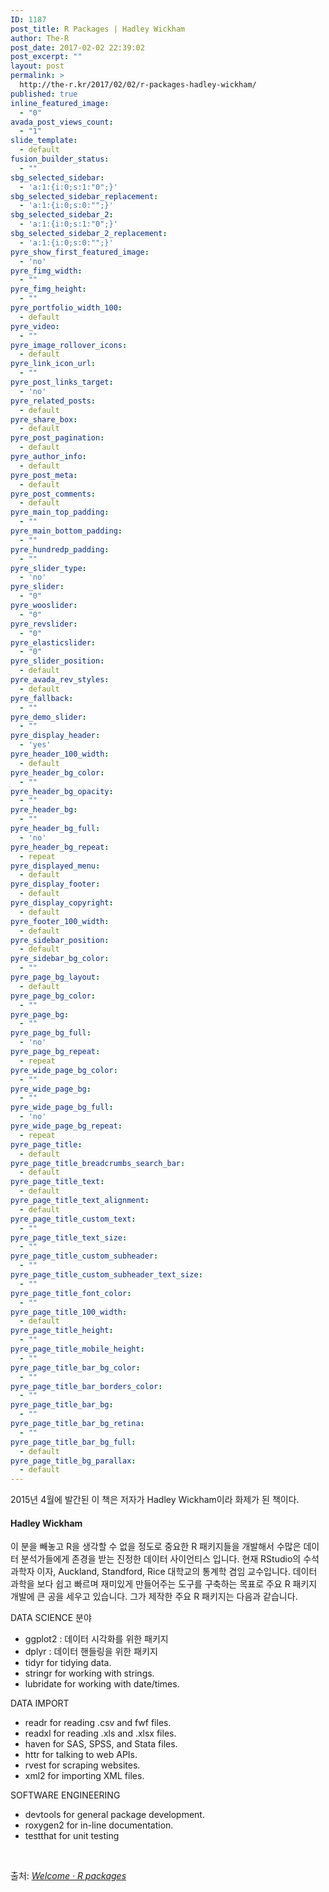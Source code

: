 ```yaml
---
ID: 1187
post_title: R Packages | Hadley Wickham
author: The-R
post_date: 2017-02-02 22:39:02
post_excerpt: ""
layout: post
permalink: >
  http://the-r.kr/2017/02/02/r-packages-hadley-wickham/
published: true
inline_featured_image:
  - "0"
avada_post_views_count:
  - "1"
slide_template:
  - default
fusion_builder_status:
  - ""
sbg_selected_sidebar:
  - 'a:1:{i:0;s:1:"0";}'
sbg_selected_sidebar_replacement:
  - 'a:1:{i:0;s:0:"";}'
sbg_selected_sidebar_2:
  - 'a:1:{i:0;s:1:"0";}'
sbg_selected_sidebar_2_replacement:
  - 'a:1:{i:0;s:0:"";}'
pyre_show_first_featured_image:
  - 'no'
pyre_fimg_width:
  - ""
pyre_fimg_height:
  - ""
pyre_portfolio_width_100:
  - default
pyre_video:
  - ""
pyre_image_rollover_icons:
  - default
pyre_link_icon_url:
  - ""
pyre_post_links_target:
  - 'no'
pyre_related_posts:
  - default
pyre_share_box:
  - default
pyre_post_pagination:
  - default
pyre_author_info:
  - default
pyre_post_meta:
  - default
pyre_post_comments:
  - default
pyre_main_top_padding:
  - ""
pyre_main_bottom_padding:
  - ""
pyre_hundredp_padding:
  - ""
pyre_slider_type:
  - 'no'
pyre_slider:
  - "0"
pyre_wooslider:
  - "0"
pyre_revslider:
  - "0"
pyre_elasticslider:
  - "0"
pyre_slider_position:
  - default
pyre_avada_rev_styles:
  - default
pyre_fallback:
  - ""
pyre_demo_slider:
  - ""
pyre_display_header:
  - 'yes'
pyre_header_100_width:
  - default
pyre_header_bg_color:
  - ""
pyre_header_bg_opacity:
  - ""
pyre_header_bg:
  - ""
pyre_header_bg_full:
  - 'no'
pyre_header_bg_repeat:
  - repeat
pyre_displayed_menu:
  - default
pyre_display_footer:
  - default
pyre_display_copyright:
  - default
pyre_footer_100_width:
  - default
pyre_sidebar_position:
  - default
pyre_sidebar_bg_color:
  - ""
pyre_page_bg_layout:
  - default
pyre_page_bg_color:
  - ""
pyre_page_bg:
  - ""
pyre_page_bg_full:
  - 'no'
pyre_page_bg_repeat:
  - repeat
pyre_wide_page_bg_color:
  - ""
pyre_wide_page_bg:
  - ""
pyre_wide_page_bg_full:
  - 'no'
pyre_wide_page_bg_repeat:
  - repeat
pyre_page_title:
  - default
pyre_page_title_breadcrumbs_search_bar:
  - default
pyre_page_title_text:
  - default
pyre_page_title_text_alignment:
  - default
pyre_page_title_custom_text:
  - ""
pyre_page_title_text_size:
  - ""
pyre_page_title_custom_subheader:
  - ""
pyre_page_title_custom_subheader_text_size:
  - ""
pyre_page_title_font_color:
  - ""
pyre_page_title_100_width:
  - default
pyre_page_title_height:
  - ""
pyre_page_title_mobile_height:
  - ""
pyre_page_title_bar_bg_color:
  - ""
pyre_page_title_bar_borders_color:
  - ""
pyre_page_title_bar_bg:
  - ""
pyre_page_title_bar_bg_retina:
  - ""
pyre_page_title_bar_bg_full:
  - default
pyre_page_title_bg_parallax:
  - default
---
```

2015년 4월에 발간된 이 책은 저자가 Hadley Wickham이라 화제가 된 책이다.
<h4>Hadley Wickham</h4>
이 분을 빼놓고 R을 생각할 수 없을 정도로 중요한 R 패키지들을 개발해서 수많은 데이터 분석가들에게 존경을 받는 진정한 데이터 사이언티스 입니다. 현재 RStudio의 수석 과학자 이자, Auckland, Standford, Rice 대학교의 통계학 겸임 교수입니다. 데이터 과학을 보다 쉽고 빠르며 재미있게 만들어주는 도구를 구축하는 목표로 주요 R 패키지 개발에 큰 공을 세우고 있습니다. 그가 제작한 주요 R 패키지는 다음과 같습니다.

DATA SCIENCE 분야
- ggplot2 : 데이터 시각화를 위한 패키지
- dplyr : 데이터 핸들링을 위한 패키지
- tidyr for tidying data.
- stringr for working with strings.
- lubridate for working with date/times.

DATA IMPORT
- readr for reading .csv and fwf files.
- readxl for reading .xls and .xlsx files.
- haven for SAS, SPSS, and Stata files.
- httr for talking to web APIs.
- rvest for scraping websites.
- xml2 for importing XML files.

SOFTWARE ENGINEERING
- devtools for general package development.
- roxygen2 for in-line documentation.
- testthat for unit testing

&nbsp;

출처: <em><a href="http://r-pkgs.had.co.nz/">Welcome · R packages</a></em>